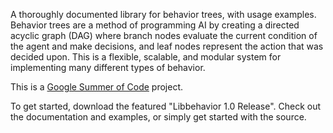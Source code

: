 A thoroughly documented library for behavior trees, with usage examples. Behavior trees are a method of programming AI by creating a directed acyclic graph (DAG) where branch nodes evaluate the current condition of the agent and make decisions, and leaf nodes represent the action that was decided upon. This is a flexible, scalable, and modular system for implementing many different types of behavior.

This is a <a href='http://socghop.appspot.com/'>Google Summer of Code</a> project.

To get started, download the featured "Libbehavior 1.0 Release". Check out the documentation and examples, or simply get started with the source.